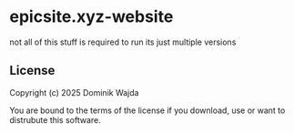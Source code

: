# epicsite.xyz-website

not all of this stuff is required to run its just multiple versions

## License

Copyright (c) 2025 Dominik Wajda

You are bound to the terms of the license if you download, use or want to distrubute this software.
